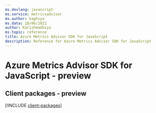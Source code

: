 ```yaml
---
ms.devlang: javascript
ms.service: metricsadvisor
ms.author: kaghiya
ms.data: 10/06/2022
author: KarishmaGhiya
ms.topic: reference
title: Azure Metrics Advisor SDK for JavaScript
description: Reference for Azure Metrics Advisor SDK for JavaScript
---
```

# Azure Metrics Advisor SDK for JavaScript - preview

## Client packages - preview
[!INCLUDE [client-packages](metrics-advisor-client-index.md)]
